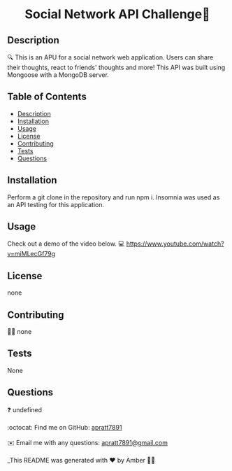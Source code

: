 <h1 align="center">Social Network API Challenge📕</h1>
  

## Description
🔍 This is an APU for a social network web application. Users can share their thoughts, react to friends' thoughts and more! This API was built using Mongoose with a MongoDB server.
## Table of Contents
- [Description](#description)
- [Installation](#install)
- [Usage](#usage)
- [License](#license)
- [Contributing](#contribution)
- [Tests](#test)
- [Questions](#questions)
## Installation
 Perform a git clone in the repository and run npm i.
 Insomnia was used as an API testing for this application.
## Usage
Check out a demo of the video below.
💻 <a href="https://www.youtube.com/watch?v=miMLecGf79g" alt="youtube video"></a>
https://www.youtube.com/watch?v=miMLecGf79g
## License
none
<br />

## Contributing
👩‍💻  none 
## Tests
None
## Questions
❓ undefined<br />
<br />
:octocat: Find me on GitHub: [apratt7891](https://github.com/apratt7891)<br />
<br />
✉️ Email me with any questions: apratt7891@gmail.com<br /><br />
_This README was generated with ❤️ by Amber 👩‍💻